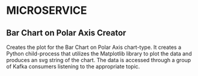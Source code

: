 # MICROSERVICE

## Bar Chart on Polar Axis Creator

Creates the plot for the Bar Chart on Polar Axis chart-type. It creates a Python child-process that utilizes the Matplotlib library to plot the data and produces an svg string of the chart. The data is accessed through a group of Kafka consumers listening to the appropriate topic.
